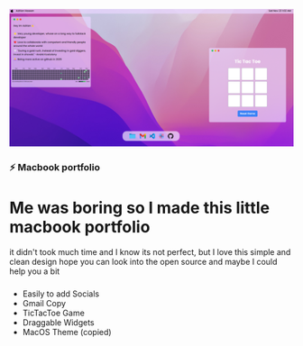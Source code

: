 
![Macbook Preview](https://github.com/adrian-on-github/portfolio/blob/main/preview.png?raw=true)

### ⚡ Macbook portfolio

 <h1>Me was boring so I made this little macbook portfolio</h1>

<div align="start"> it didn't took much time and I know its not perfect, but I love this simple and clean design
  hope you can look into the open source and maybe I could help you a bit 

###

- Easily to add Socials
- Gmail Copy
- TicTacToe Game
- Draggable Widgets
- MacOS Theme (copied)
</div>
 
